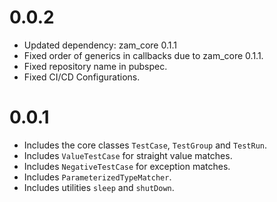 # 0.0.2

  * Updated dependency: zam_core 0.1.1
  * Fixed order of generics in callbacks due to zam_core 0.1.1.
  * Fixed repository name in pubspec.
  * Fixed CI/CD Configurations.

# 0.0.1

  * Includes the core classes `TestCase`, `TestGroup` and `TestRun`.
  * Includes `ValueTestCase` for straight value matches.
  * Includes `NegativeTestCase` for exception matches.
  * Includes `ParameterizedTypeMatcher`.
  * Includes utilities `sleep` and `shutDown`.
